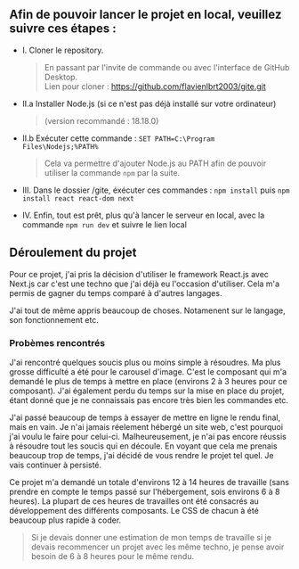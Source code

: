 ## Afin de pouvoir lancer le projet en local, veuillez suivre ces étapes :

- I. Cloner le repository.  
  > En passant par l'invite de commande ou avec l'interface de GitHub Desktop.  
  > Lien pour cloner : https://github.com/flavienlbrt2003/gite.git  

- II.a Installer Node.js (si ce n'est pas déjà installé sur votre ordinateur)  
  > (version recommandé : 18.18.0)  
     
- II.b Exécuter cette commande : `SET PATH=C:\Program Files\Nodejs;%PATH%`  
  > Cela va permettre d'ajouter Node.js au PATH afin de pouvoir utiliser la commande `npm` par la suite.  

- III. Dans le dossier /gite, éxécuter ces commandes : `npm install`  puis  `npm install react react-dom next`  

- IV. Enfin, tout est prêt, plus qu'à lancer le serveur en local, avec la commande `npm run dev` et suivre le lien local  


## Déroulement du projet

Pour ce projet, j'ai pris la décision d'utiliser le framework React.js avec Next.js car c'est une techno que j'ai déjà eu l'occasion d'utiliser. Cela m'a permis de gagner du temps comparé à d'autres langages.

J'ai tout de même appris beaucoup de choses. Notamenent sur le langage, son fonctionnement etc. 

### Probèmes rencontrés

J'ai rencontré quelques soucis plus ou moins simple à résoudres. Ma plus grosse difficulté a été pour le carousel d'image. C'est le composant qui m'a demandé le plus de temps à mettre en place (environs 2 à 3 heures pour ce composant). J'ai également perdu du temps sur la mise en place du projet, étant donné que je ne connaissais pas encore très bien les commandes etc.


J'ai passé beaucoup de temps à essayer de mettre en ligne le rendu final, mais en vain. Je n'ai jamais réelement hébergé un site web, c'est pourquoi j'ai voulu le faire pour celui-ci. Malheureusement, je n'ai pas encore réussis à résoudre tout les soucis qui en découle. En voyant que cela me prenais beaucoup trop de temps, j'ai décidé de vous rendre le projet tel quel. Je vais continuer à persisté.

Ce projet m'a demandé un totale d'environs 12 à 14 heures de travaille (sans prendre en compte le temps passé sur l'hébergement, sois environs 6 à 8 heures). La plupart de ces heures de travailles ont été consacrés au développement des différents composants. Le CSS de chacun à été beaucoup plus rapide à coder. 
> Si je devais donner une estimation de mon temps de travaille si je devais recommencer un projet avec les même techno, je pense avoir besoin de 6 à 8 heures pour le même rendu.
